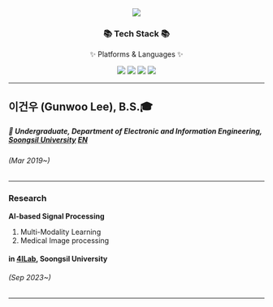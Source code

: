<div align=center>
	<img src="https://capsule-render.vercel.app/api?type=venom&height=300&color=gradient&text=Gunwoo's%20Github&section=header&fontColor=15" />	

</div>
<div align=center>
	<h3>📚 Tech Stack 📚</h3>
	<p>✨ Platforms & Languages ✨</p>
</div>
<div align="center">
	<img src="https://img.shields.io/badge/Python-3776AB?style=flat&logo=Python&logoColor=white" />
	<img src="https://img.shields.io/badge/Pytorch-EE4C2C?style=flat&logo=Pytorch&logoColor=white" />
	<img src="https://img.shields.io/badge/C-A8B9CC?style=flat&logo=C&logoColor=white" />
	<img src="https://img.shields.io/badge/C++-00599C?style=flat&logo=Cpp&logoColor=white" />

</div>


---
## 이건우 (Gunwoo Lee), B.S.🎓



##### 🏫 Undergraduate, Department of Electronic and Information Engineering, [Soongsil University](https://ssu.ac.kr/) [EN](https://webtrans.llsollu.com:40443/ezweb/translate?source=KO&target=EN&profileId=0012d8d1-14e0-4237-a6a5-a68bc015f94d&url=https%3A%2F%2Fssu.ac.kr%2Fmain_renewal%2F)
###### (Mar 2019~)


---
### Research

**AI-based Signal Processing**
1. Multi-Modality Learning
2. Medical Image processing

#### in [4ILab](https://sites.google.com/ssu.ac.kr/4ilab/), Soongsil University
###### (Sep 2023~)
---
<!--
**gunwoo5034/gunwoo5034** is a ✨ _special_ ✨ repository because its `README.md` (this file) appears on your GitHub profile.

Here are some ideas to get you started:

- 🔭 I’m currently working on ...
- 🌱 I’m currently learning ...
- 👯 I’m looking to collaborate on ...
- 🤔 I’m looking for help with ...
- 💬 Ask me about ...
- 📫 How to reach me: ...
- 😄 Pronouns: ...
- ⚡ Fun fact: ...
-->
